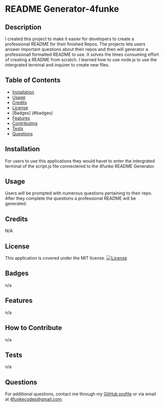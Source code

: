 
  # README Generator-4funke

  ## Description
  I created this project to make it easier for developers to create a professional README for their finished Repos. The projects lets users answer important questions about their repos and then will generator a professionall formatted README to use. It solves the times consuming effort of creating a README from scratch. I learned how to use node.js to use the intergrated terminal and inquirer to create new files.

  ## Table of Contents
  - [Installation](#installation)
  - [Usage](#usage)
  - [Credits](#credits)
  - [License](#license)
  - [Badges] (#badges)
  - [Features](#features)
  - [Contributing](#contributing)
  - [Tests](#tests)
  - [Questions](#questions)

  ## Installation
  For users to use this applications they would havet to enter the intergrated terminal of the script.js file connectered to the 4funke README Generator. 

  ## Usage
  Users will be prompted with numerous questions pertaining to their repo. After they complete the questions a professional README will be generated.

  ## Credits
  N/A 

  ## License
  This application is covered under the MIT license. [![License](https://img.shields.io/badge/License-MIT-blue.svg)](https://opensource.org/licenses/MIT)

  ## Badges
  n/a

  ## Features
  n/a

  ## How to Contribute
  n/a

  ## Tests
  n/a

  ## Questions
  For additional questions, contact me through my [GitHub profile](https://github.com/4FunkE) or via email at 4funkecodes@gmail.com.